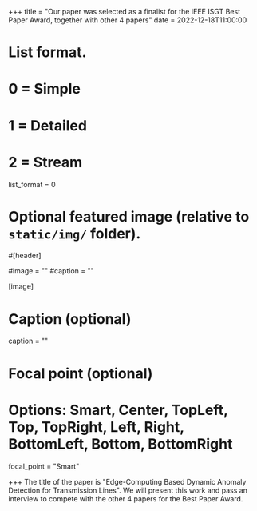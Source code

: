+++
title = "Our paper was selected as a finalist for the IEEE ISGT Best Paper Award, together with other 4 papers"
date = 2022-12-18T11:00:00

# List format.
#   0 = Simple
#   1 = Detailed
#   2 = Stream
list_format = 0

# Optional featured image (relative to `static/img/` folder).
#[header]

#image = ""
#caption = ""

[image]
  # Caption (optional)
  caption = ""
  
  # Focal point (optional)
  # Options: Smart, Center, TopLeft, Top, TopRight, Left, Right, BottomLeft, Bottom, BottomRight
  focal_point = "Smart"

+++
The title of the paper is "Edge-Computing Based Dynamic Anomaly Detection for Transmission Lines". We will present this work and pass an interview to compete with the other 4 papers for the Best Paper Award.
